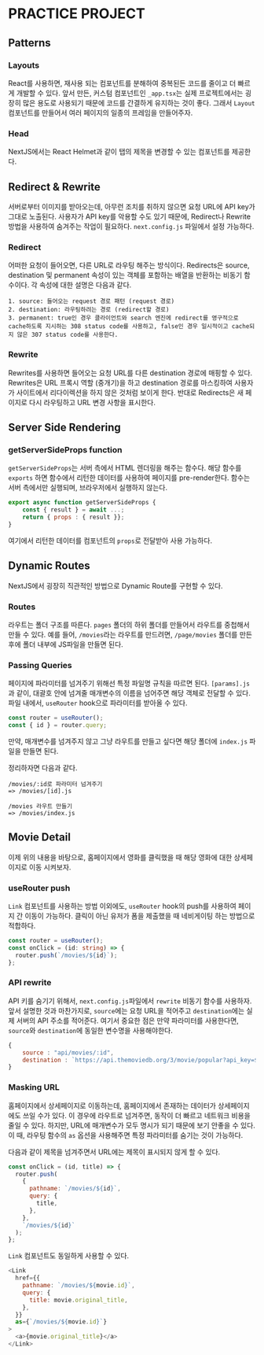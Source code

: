 # PRACTICE PROJECT

## Patterns

### Layouts

React를 사용하면, 재사용 되는 컴포넌트를 분해하여 중복된든 코드를 줄이고 더 빠르게 개발할 수 있다.
앞서 만든, 커스텀 컴포넌트인 `_app.tsx`는 실제 프로젝트에서는 굉장히 많은 용도로 사용되기 때문에 코드를 간결하게 유지하는 것이 좋다.
그래서 `Layout` 컴포넌트를 만들어서 여러 페이지의 일종의 프레임을 만들어주자.

### Head

NextJS에서는 React Helmet과 같이 탭의 제목을 변경할 수 있는 컴포넌트를 제공한다.

## Redirect & Rewrite

서버로부터 이미지를 받아오는데, 아무런 조치를 취하지 않으면 요청 URL에 API key가 그대로 노출된다. 사용자가 API key를 악용할 수도 있기 때문에, Redirect나 Rewrite 방법을 사용하여 숨겨주는 작업이 필요하다.
`next.config.js` 파일에서 설정 가능하다.

### Redirect

어떠한 요청이 들어오면, 다른 URL로 라우팅 해주는 방식이다. Redirects은 source, destination 및 permanent 속성이 있는 객체를 포함하는 배열을 반환하는 비동기 함수이다. 각 속성에 대한 설명은 다음과 같다.

    1. source: 들어오는 request 경로 패턴 (request 경로)
    2. destination: 라우팅하려는 경로 (redirect할 경로)
    3. permanent: true인 경우 클라이언트와 search 엔진에 redirect를 영구적으로 cache하도록 지시하는 308 status code를 사용하고, false인 경우 일시적이고 cache되지 않은 307 status code를 사용한다.

### Rewrite

Rewrites를 사용하면 들어오는 요청 URL를 다른 destination 경로에 매핑할 수 있다.
Rewrites은 URL 프록시 역할 (중개기)을 하고 destination 경로를 마스킹하여 사용자가 사이트에서 리다이렉션을 하지 않은 것처럼 보이게 한다. 반대로 Redirects은 새 페이지로 다시 라우팅하고 URL 변경 사항을 표시한다.

## Server Side Rendering

### getServerSideProps function

`getServerSideProps`는 서버 측에서 HTML 렌더링을 해주는 함수다. 해당 함수를 `exports` 하면 함수에서 리턴한 데이터를 사용하여 페이지를 pre-render한다. 함수는 서버 측에서만 실행되며, 브라우저에서 실행하지 않는다.

```js
export async function getServerSideProps {
    const { result } = await ...;
    return { props : { result }};
}
```

여기에서 리턴한 데이터를 컴포넌트의 `props`로 전달받아 사용 가능하다.

## Dynamic Routes

NextJS에서 굉장히 직관적인 방법으로 Dynamic Route를 구현할 수 있다.

### Routes

라우트는 폴더 구조를 따른다. `pages` 폴더의 하위 폴더를 만들어서 라우트를 중첩해서 만들 수 있다. 예를 들어, `/movies`라는 라우트를 만드려면, `/page/movies` 폴더를 만든 후에 폴더 내부에 JS파일을 만들면 된다.

### Passing Queries

페이지에 파라미터를 넘겨주기 위해선 특정 파일명 규칙을 따르면 된다. `[params].js`과 같이, 대괄호 안에 넘겨줄 매개변수의 이름을 넘어주면 해당 객체로 전달할 수 있다. 파일 내에서, `useRouter` hook으로 파라미터를 받아올 수 있다.

```js
const router = useRouter();
const { id } = router.query;
```

만약, 매개변수를 넘겨주지 않고 그냥 라우트를 만들고 싶다면 해당 폴더에 `index.js` 파일을 만들면 된다.

정리하자면 다음과 같다.

```
/movies/:id로 파라미터 넘겨주기
=> /movies/[id].js

/movies 라우트 만들기
=> /movies/index.js
```

## Movie Detail

이제 위의 내용을 바탕으로, 홈페이지에서 영화를 클릭했을 때 해당 영화에 대한 상세페이지로 이동 시켜보자.

### useRouter push

`Link` 컴포넌트를 사용하는 방법 이외에도, `useRouter` hook의 push를 사용하여 페이지 간 이동이 가능하다. 클릭이 아닌 유저가 폼을 제출했을 때 네비게이팅 하는 방법으로 적합하다.

```ts
const router = useRouter();
const onClick = (id: string) => {
  router.push(`/movies/${id}`);
};
```

### API rewrite

API 키를 숨기기 위해서, `next.config.js`파일에서 `rewrite` 비동기 함수를 사용하자. 앞서 설명한 것과 마찬가지로, `source`에는 요청 URL을 적어주고 `destination`에는 실제 서버의 API 주소를 적어준다. 여기서 중요한 점은 만약 파라미터를 사용한다면, `source`와 `destination`에 동일한 변수명을 사용해야한다.

```js
{
    source : "api/movies/:id",
    destination : `https://api.themoviedb.org/3/movie/popular?api_key=${API_KEY}`
}
```

### Masking URL

홈페이지에서 상세페이지로 이동하는데, 홈페이지에서 존재하는 데이터가 상세페이지에도 쓰일 수가 있다. 이 경우에 라우트로 넘겨주면, 동작이 더 빠르고 네트워크 비용을 줄일 수 있다. 하지만, URL에 매개변수가 모두 명시가 되기 때문에 보기 안좋을 수 있다. 이 때, 라우팅 함수의 `as` 옵션을 사용해주면 특정 파라미터를 숨기는 것이 가능하다.

다음과 같이 제목을 넘겨주면서 URL에는 제목이 표시되지 않게 할 수 있다.

```js
const onClick = (id, title) => {
  router.push(
    {
      pathname: `/movies/${id}`,
      query: {
        title,
      },
    },
    `/movies/${id}`
  );
};
```

`Link` 컴포넌트도 동일하게 사용할 수 있다.

```js
<Link
  href={{
    pathname: `/movies/${movie.id}`,
    query: {
      title: movie.original_title,
    },
  }}
  as={`/movies/${movie.id}`}
>
  <a>{movie.original_title}</a>
</Link>
```
